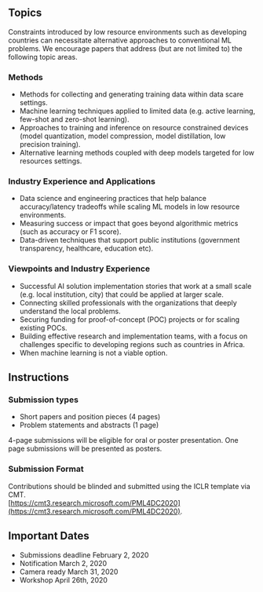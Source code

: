## Topics

Constraints introduced by low resource environments such as developing countries can  necessitate alternative approaches to conventional ML problems. We encourage papers that address (but are not limited to) the following topic areas. 

### Methods 

- Methods for ​collecting and generating training data within data scare settings.
- Machine learning techniques applied to limited data (e.g. active learning, few-shot and zero-shot learning).
- Approaches to training and inference on resource constrained devices (model quantization, model compression, model distillation, low precision training).
- Alternative learning methods coupled with deep models targeted for low resources settings.


### Industry Experience and Applications

- Data science and engineering practices that help balance accuracy/latency tradeoffs while scaling ML models in low resource environments.
- Measuring success or impact that goes beyond algorithmic metrics (such as accuracy or F1 score).
- Data-driven techniques that support public institutions (government transparency, healthcare, education etc).

### Viewpoints and Industry Experience

- Successful AI solution implementation stories that work at a small scale (e.g. local institution, city) that could be applied at larger scale.
- Connecting skilled professionals with the organizations that deeply understand the local problems.
- Securing funding for proof-of-concept (POC) projects or for scaling existing POCs.
- Building effective research and implementation teams, with a focus on challenges specific to developing regions such as countries in Africa.
- When machine learning is not a viable option.



## Instructions

### Submission types
- Short papers and position pieces (4 pages)
- Problem statements and abstracts (1 page)

4-page submissions will be eligible for oral or poster presentation. One page submissions will be presented as posters.

### Submission Format
Contributions should be blinded and submitted using the ICLR template via CMT.  
[https://cmt3.research.microsoft.com/PML4DC2020](https://cmt3.research.microsoft.com/PML4DC2020).

## Important Dates

- Submissions deadline         February 2, 2020
- Notification                 March 2, 2020
- Camera ready                 March 31, 2020
- Workshop                     April 26th, 2020

